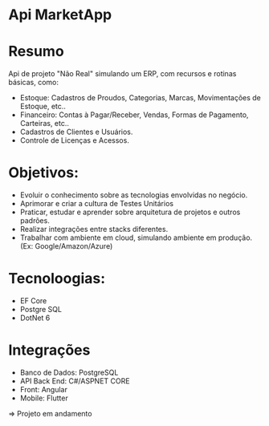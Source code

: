 # Api MarketApp

# Resumo
Api de projeto "Não Real" simulando um ERP, com recursos e rotinas básicas, como:
- Estoque: Cadastros de Proudos, Categorias, Marcas, Movimentações de Estoque, etc..
- Financeiro: Contas à Pagar/Receber, Vendas, Formas de Pagamento, Carteiras, etc..
- Cadastros de Clientes e Usuários.
- Controle de Licenças e Acessos.

# Objetivos:
- Evoluir o conhecimento sobre as tecnologias envolvidas no negócio.
- Aprimorar e criar a cultura de Testes Unitários
- Praticar, estudar e aprender sobre arquitetura de projetos e outros padrões.
- Realizar integrações entre stacks diferentes.
- Trabalhar com ambiente em cloud, simulando ambiente em produção. (Ex: Google/Amazon/Azure)

# Tecnoloogias:
- EF Core
- Postgre SQL
- DotNet 6

# Integrações
- Banco de Dados: PostgreSQL
- API Back End: C#/ASPNET CORE
- Front: Angular
- Mobile: Flutter


=> Projeto em andamento
